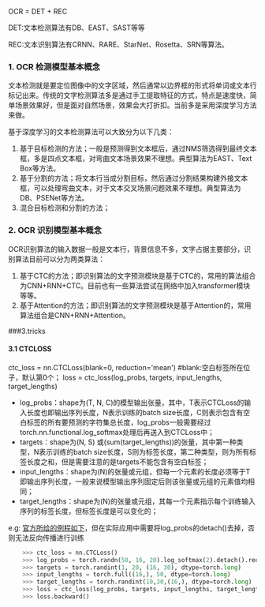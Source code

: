 OCR = DET + REC

DET:文本检测算法有DB、EAST、SAST等等

REC:文本识别算法有CRNN、RARE、StarNet、Rosetta、SRN等算法。

### 1. OCR 检测模型基本概念

文本检测就是要定位图像中的文字区域，然后通常以边界框的形式将单词或文本行标记出来。传统的文字检测算法多是通过手工提取特征的方式，特点是速度快，简单场景效果好，但是面对自然场景，效果会大打折扣。当前多是采用深度学习方法来做。

基于深度学习的文本检测算法可以大致分为以下几类：
1. 基于目标检测的方法；一般是预测得到文本框后，通过NMS筛选得到最终文本框，多是四点文本框，对弯曲文本场景效果不理想。典型算法为EAST、Text Box等方法。
2. 基于分割的方法；将文本行当成分割目标，然后通过分割结果构建外接文本框，可以处理弯曲文本，对于文本交叉场景问题效果不理想。典型算法为DB、PSENet等方法。
3. 混合目标检测和分割的方法；

<a name="12-ocr---------"></a>
### 2. OCR 识别模型基本概念

OCR识别算法的输入数据一般是文本行，背景信息不多，文字占据主要部分，识别算法目前可以分为两类算法：
1. 基于CTC的方法；即识别算法的文字预测模块是基于CTC的，常用的算法组合为CNN+RNN+CTC。目前也有一些算法尝试在网络中加入transformer模块等等。
2. 基于Attention的方法；即识别算法的文字预测模块是基于Attention的，常用算法组合是CNN+RNN+Attention。

###3.tricks

#### 3.1 CTCLOSS
ctc_loss = nn.CTCLoss(blank=0, reduction='mean') #blank:空白标签所在位子，默认第0个；
loss = ctc_loss(log_probs, targets, input_lengths, target_lengths)

- log_probs：shape为(T, N, C)的模型输出张量，其中，T表示CTCLoss的输入长度也即输出序列长度，N表示训练的batch size长度，C则表示包含有空白标签的所有要预测的字符集总长度，log_probs一般需要经过torch.nn.functional.log_softmax处理后再送入到CTCLoss中；
- targets：shape为(N, S) 或(sum(target_lengths))的张量，其中第一种类型，N表示训练的batch size长度，S则为标签长度，第二种类型，则为所有标签长度之和，但是需要注意的是targets不能包含有空白标签；
- input_lengths：shape为(N)的张量或元组，但每一个元素的长度必须等于T即输出序列长度，一般来说模型输出序列固定后则该张量或元组的元素值均相同；
- target_lengths：shape为(N)的张量或元组，其每一个元素指示每个训练输入序列的标签长度，但标签长度是可以变化的；

e.g: [官方所给的例程如下](../others/e.g./ctc_loss_e.g.py)，但在实际应用中需要将log_probs的detach()去掉，否则无法反向传播进行训练
```python
    >>> ctc_loss = nn.CTCLoss()
    >>> log_probs = torch.randn(50, 16, 20).log_softmax(2).detach().requires_grad_()
    >>> targets = torch.randint(1, 20, (16, 30), dtype=torch.long)
    >>> input_lengths = torch.full((16,), 50, dtype=torch.long)
    >>> target_lengths = torch.randint(10,30,(16,), dtype=torch.long)
    >>> loss = ctc_loss(log_probs, targets, input_lengths, target_lengths)
    >>> loss.backward()
```
